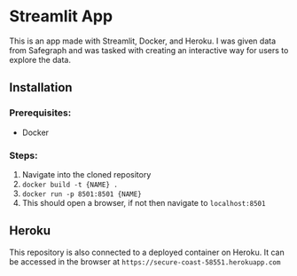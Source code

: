 # Streamlit App

This is an app made with Streamlit, Docker, and Heroku. I was given data from Safegraph and was tasked with creating an interactive way for users to explore the data.

## Installation 
### Prerequisites: 
- Docker 

### Steps:
1. Navigate into the cloned repository
2. `docker build -t {NAME} .`
3. `docker run -p 8501:8501 {NAME}`
4. This should open a browser, if not then navigate to `localhost:8501`

## Heroku
This repository is also connected to a deployed container on Heroku. It can be accessed in the browser at `https://secure-coast-58551.herokuapp.com`
